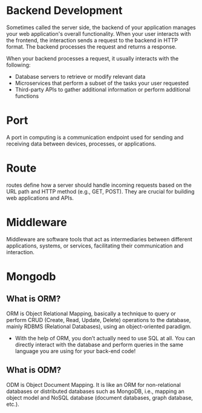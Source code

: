 # Backend Development
Sometimes called the server side, the backend of your application manages your web application's overall functionality. When your user interacts with the frontend, the interaction sends a request to the backend in HTTP format. The backend processes the request and returns a response.

When your backend processes a request, it usually interacts with the following:
- Database servers to retrieve or modify relevant data
- Microservices that perform a subset of the tasks your user requested
- Third-party APIs to gather additional information or perform additional functions
# Port
A port in computing is a communication endpoint used for sending and receiving data between devices, processes, or applications.

# Route
routes define how a server should handle incoming requests based on the URL path and HTTP method (e.g., GET, POST). They are crucial for building web applications and APIs.

# Middleware
Middleware are software tools that act as intermediaries between different applications, systems, or services, facilitating their communication and interaction. 

# Mongodb
## What is ORM?
ORM is Object Relational Mapping, basically a technique to query or perform CRUD (Create, Read, Update, Delete) operations to the database, mainly RDBMS (Relational Databases), using an object-oriented paradigm.

* With the help of ORM, you don’t actually need to use SQL at all. You can directly interact with the database and perform queries in the same language you are using for your back-end code!

## What is ODM?
ODM is Object Document Mapping. It is like an ORM for non-relational databases or distributed databases such as MongoDB, i.e., mapping an object model and NoSQL database (document databases, graph database, etc.).



